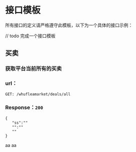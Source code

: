# 接口模板
所有接口的定义请严格遵守此模板，以下为一个具体的接口示例：

// todo 完成一个接口模板
## 买卖
### 获取平台当前所有的买卖
### url：
`GET: /whufleamarket/deals/all`  
### Response：`200`
```
{  
   "ss":""  
   "":""
   ""
}
```
aa
aa


